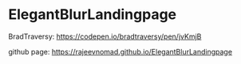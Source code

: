 # ElegantBlurLandingpage
BradTraversy: https://codepen.io/bradtraversy/pen/jvKmjB

github page: https://rajeevnomad.github.io/ElegantBlurLandingpage
